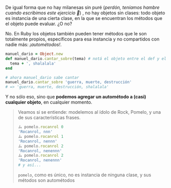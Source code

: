 De igual forma que no hay milanesas sin puré (_perdón, teníamos hambre cuando escribimos este ejercicio :fork_and_knife:_) , no hay objetos sin clases: todo objeto es instancia de una cierta clase, en la que se encuentran los métodos que el objeto puede evaluar. ¿O no?

No. En Ruby los objetos también pueden tener métodos que le son totalmente propios, específicos para esa instancia y no compartidos con nadie más: _¡autométodos!_.

```ruby 
manuel_dario = Object.new
def manuel_dario.cantar_sobre(tema) # notá el objeto entre el def y el nombre del método
  tema + ', shalalala'
end

# ahora manuel_dario sabe cantar
manuel_dario.cantar_sobre 'guerra, muerte, destrucción'
# => 'guerra, muerte, destrucción, shalalala'
```

Y no sólo eso, sino que **podemos agregar un autométodo a (casi) cualquier objeto**, en cualquier momento. 

> Veamos si se entiende: modelemos al ídolo de Rock, Pomelo, y una de sus características frases.
> 
> ```ruby
> ム pomelo.rocanrol 0
> 'Rocanrol, nnn'
> ム pomelo.rocanrol 1
> 'Rocanrol, nennn'
> ム pomelo.rocanrol 2
> 'Rocanrol, nenennn'
> ム pomelo.rocanrol 2
> 'Rocanrol, nenennn'
> # y así...
> ```
>
> `pomelo`, como es único, no es instancia de ninguna clase, y sus métodos son autométodos
